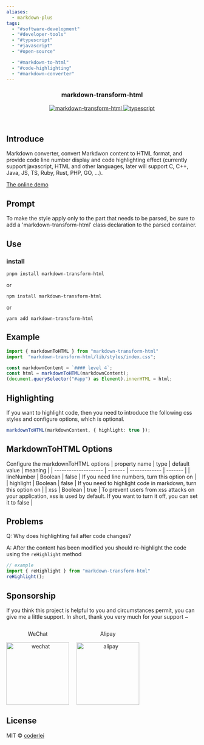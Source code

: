 ```yaml
---
aliases:
  - markdown-plus
tags:
  - "#software-development"
  - "#developer-tools"
  - "#typescript"
  - "#javascript"
  - "#open-source"

  - "#markdown-to-html"
  - "#code-highlighting"
  - "#markdown-converter"
---
```

<div align="center">
	<h3>markdown-transform-html</h3>
	<p align="center">
	    <a href="https://github.com/Acmenlei/markdown-to-html/tree/master" target="_blank">
	        <img src="https://img.shields.io/badge/markdown--transform--html-%3E1.3-ff69b4" alt="markdown-transform-html">
	    </a>
		<a href="https://www.tslang.cn/" target="_blank">
	        <img src="https://img.shields.io/badge/typescript-%3E4.0.0-blue" alt="typescript">
	    </a>
	</p>
	<p>&nbsp;</p>
</div>

## Introduce
Markdown converter, convert Markdwon content to HTML format, and provide code line number display and code highlighting effect (currently support javascript, HTML and other languages, later will support C, C++, Java, JS, TS, Ruby, Rust, PHP, GO, ...).

[The online demo](https://acmenlei.github.io/markdown-transform-html-demo/dist/)

## Prompt
To make the style apply only to the part that needs to be parsed, be sure to add a 'markdown-transform-html' class declaration to the parsed container.
## Use
### install
```shell
pnpm install markdown-transform-html
```
or
```shell
npm install markdown-transform-html
```
or
```shell
yarn add markdown-transform-html
```
## Example
```ts
import { markdownToHTML } from "markdown-transform-html"
import  "markdown-transform-html/lib/styles/index.css";

const markdownContent = `#### level 4`;
const html = markdownToHTML(markdownContent);
(document.querySelector("#app") as Element).innerHTML = html;
```
## Highlighting
If you want to highlight code, then you need to introduce the following css styles and configure options, which is optional.

```ts
markdownToHTML(markdownContent, { highlight: true });
```

## MarkdownToHTML Options
Configure the markdownToHTML options
| property name        | type    | default value | meaning |
| -------------------- | ------- | ------------- | ------- |
| lineNumber      | Boolean  | false | If you need line numbers, turn this option on |
| highlight      | Boolean  | false          | If you need to highlight code in markdown, turn this option on |
| xss      | Boolean  | true          | To prevent users from xss attacks on your application, xss is used by default. If you want to turn it off, you can set it to false |

## Problems
Q: Why does highlighting fail after code changes?

A: After the content has been modified you should re-highlight the code using the `reHighlight` method
```js
// example
import { reHighlight } from "markdown-transform-html"
reHighlight();
```
## Sponsorship

If you think this project is helpful to you and circumstances permit, you can give me a little support. In short, thank you very much for your support ~

<div style="display: flex; gap: 20px;" >
<div style="text-align: center">
<p>WeChat</p>
<img style="width: 165px; height: 165px" src="./docs/wechat.jpg "alt=" wechat" />
</div>
<div style="text-align: center">
<p>Alipay</p>
<img style="width: 165px; height: 165px" src="./docs/alipay.jpg "alt=" alipay" />
</div>
</div>

## License

MIT © [coderlei](./license)
